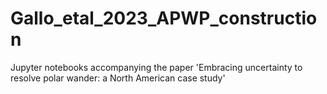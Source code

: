 # Gallo_etal_2023_APWP_construction
Jupyter notebooks accompanying the paper 'Embracing uncertainty to resolve polar wander: a North American case study'
